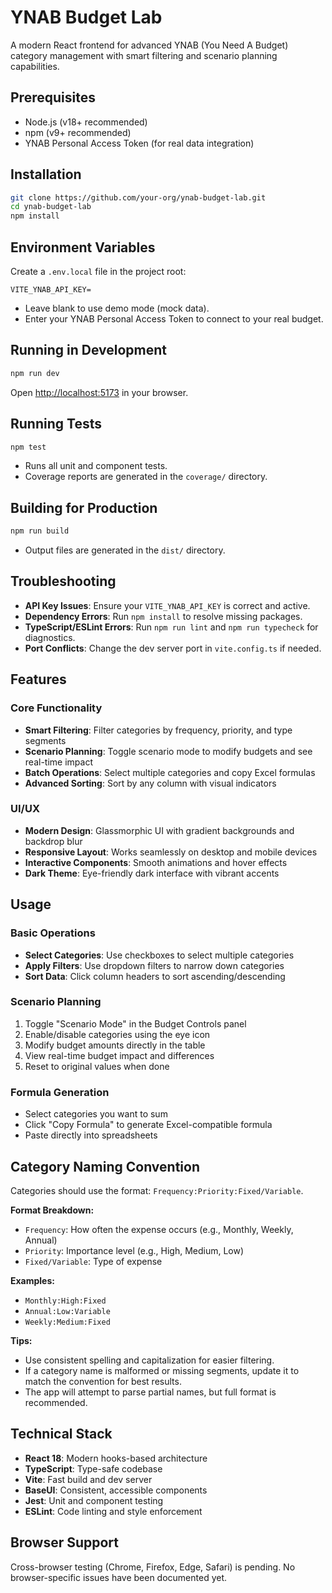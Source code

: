# YNAB Budget Lab

A modern React frontend for advanced YNAB (You Need A Budget) category management with smart filtering and scenario planning capabilities.

## Prerequisites

- Node.js (v18+ recommended)
- npm (v9+ recommended)
- YNAB Personal Access Token (for real data integration)

## Installation

```bash
git clone https://github.com/your-org/ynab-budget-lab.git
cd ynab-budget-lab
npm install
```

## Environment Variables

Create a `.env.local` file in the project root:

```env
VITE_YNAB_API_KEY=
```

- Leave blank to use demo mode (mock data).
- Enter your YNAB Personal Access Token to connect to your real budget.

## Running in Development

```bash
npm run dev
```

Open [http://localhost:5173](http://localhost:5173) in your browser.

## Running Tests

```bash
npm test
```

- Runs all unit and component tests.
- Coverage reports are generated in the `coverage/` directory.

## Building for Production

```bash
npm run build
```

- Output files are generated in the `dist/` directory.

## Troubleshooting

- **API Key Issues**: Ensure your `VITE_YNAB_API_KEY` is correct and active.
- **Dependency Errors**: Run `npm install` to resolve missing packages.
- **TypeScript/ESLint Errors**: Run `npm run lint` and `npm run typecheck` for diagnostics.
- **Port Conflicts**: Change the dev server port in `vite.config.ts` if needed.

## Features

### Core Functionality

- **Smart Filtering**: Filter categories by frequency, priority, and type segments
- **Scenario Planning**: Toggle scenario mode to modify budgets and see real-time impact
- **Batch Operations**: Select multiple categories and copy Excel formulas
- **Advanced Sorting**: Sort by any column with visual indicators

### UI/UX

- **Modern Design**: Glassmorphic UI with gradient backgrounds and backdrop blur
- **Responsive Layout**: Works seamlessly on desktop and mobile devices
- **Interactive Components**: Smooth animations and hover effects
- **Dark Theme**: Eye-friendly dark interface with vibrant accents

## Usage

### Basic Operations

- **Select Categories**: Use checkboxes to select multiple categories
- **Apply Filters**: Use dropdown filters to narrow down categories
- **Sort Data**: Click column headers to sort ascending/descending

### Scenario Planning

1. Toggle "Scenario Mode" in the Budget Controls panel
2. Enable/disable categories using the eye icon
3. Modify budget amounts directly in the table
4. View real-time budget impact and differences
5. Reset to original values when done

### Formula Generation

- Select categories you want to sum
- Click "Copy Formula" to generate Excel-compatible formula
- Paste directly into spreadsheets

## Category Naming Convention

Categories should use the format: `Frequency:Priority:Fixed/Variable`.

**Format Breakdown:**

- `Frequency`: How often the expense occurs (e.g., Monthly, Weekly, Annual)
- `Priority`: Importance level (e.g., High, Medium, Low)
- `Fixed/Variable`: Type of expense

**Examples:**

- `Monthly:High:Fixed`
- `Annual:Low:Variable`
- `Weekly:Medium:Fixed`

**Tips:**

- Use consistent spelling and capitalization for easier filtering.
- If a category name is malformed or missing segments, update it to match the convention for best results.
- The app will attempt to parse partial names, but full format is recommended.

## Technical Stack

- **React 18**: Modern hooks-based architecture
- **TypeScript**: Type-safe codebase
- **Vite**: Fast build and dev server
- **BaseUI**: Consistent, accessible components
- **Jest**: Unit and component testing
- **ESLint**: Code linting and style enforcement

## Browser Support

Cross-browser testing (Chrome, Firefox, Edge, Safari) is pending. No browser-specific issues have been documented yet.
